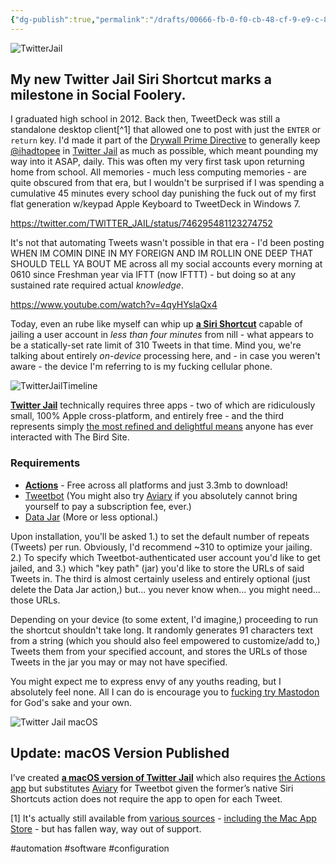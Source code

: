 ```yaml
---
{"dg-publish":true,"permalink":"/drafts/00666-fb-0-f0-cb-48-cf-9-e9-c-837435028-d80/","dgHomeLink":true,"dgPassFrontmatter":false}
---
```



![TwitterJail](https://user-images.githubusercontent.com/43663476/153813676-efbe3e23-d830-4239-940b-922c9bcb35b0.png)

## My new Twitter Jail Siri Shortcut marks a milestone in Social Foolery.

<!--more-->

I graduated high school in 2012. Back then, TweetDeck was still a standalone desktop client[^1] that allowed one to post with just the `ENTER` or `return` key. I'd made it part of the [Drywall Prime Directive](https://iowa.neocities.org) to generally keep [@ihadtopee](https://twitter.com/ihadtopee) in [Twitter Jail](https://www.urbandictionary.com/define.php?term=TwitterJail) as much as possible, which meant pounding my way into it ASAP, daily. This was often my very first task upon returning home from school. All memories - much less computing memories - are quite obscured from that era, but I wouldn't be surprised if I was spending a cumulative 45 minutes every school day punishing the fuck out of my first flat generation w/keypad Apple Keyboard to TweetDeck in Windows 7.

https://twitter.com/TWlTTER_JAIL/status/746295481123274752

It's not that automating Tweets wasn't possible in that era - I'd been posting WHEN IM COMIN DINE IN MY FOREIGN AND IM ROLLIN ONE DEEP THAT SHOULD TELL YA BOUT ME across all my social accounts every morning at 0610 since Freshman year via IFTT (now IFTTT) - but doing so at any sustained rate required actual *knowledge*. 

https://www.youtube.com/watch?v=4qyHYslaQx4

Today, even an rube like myself can whip up [**a Siri Shortcut**](https://routinehub.co/shortcut/11086/) capable of jailing a user account in *less than four minutes* from nill - what appears to be a statically-set rate limit of 310 Tweets in that time. Mind you, we're talking about entirely *on-device* processing here, and - in case you weren't aware - the device I'm referring to is my fucking cellular phone.

![TwitterJailTimeline](https://user-images.githubusercontent.com/43663476/153808840-473464ae-2922-45a9-a27b-46d0b7f3a247.png)

[**Twitter Jail**](https://routinehub.co/shortcut/11086/) technically requires three apps - two of which are ridiculously small, 100% Apple cross-platform, and entirely free - and the third represents simply [the most refined and delightful means](https://bilge.world/tweetbot-6-ios-review) anyone has ever interacted with The Bird Site.

### Requirements

- [**Actions**](https://apps.apple.com/us/app/actions/id1586435171) - Free across all platforms and just 3.3mb to download!
- [Tweetbot](https://apps.apple.com/us/app/tweetbot-6-for-twitter/id1527500834) (You might also try [Aviary](https://apps.apple.com/us/app/aviary-for-twitter/id1522043420) if you absolutely cannot bring yourself to pay a subscription fee, ever.) 
- [Data Jar](https://apps.apple.com/us/app/data-jar/id1453273600) (More or less optional.)

Upon installation, you'll be asked 1.) to set the default number of repeats (Tweets) per run. Obviously, I'd recommend ~310 to optimize your jailing. 2.) To specify which Tweetbot-authenticated user account you'd like to get jailed, and 3.) which "key path" (jar) you'd like to store the URLs of said Tweets in. The third is almost certainly useless and entirely optional (just delete the Data Jar action,) but... you never know when... you might need... those URLs.

Depending on your device (to some extent, I'd imagine,) proceeding to run the shortcut shouldn't take long. It randomly generates 91 characters text from a string (which you should also feel empowered to customize/add to,) Tweets them from your specified account, and stores the URLs of those Tweets in the jar you may or may not have specified.

You might expect me to express envy of any youths reading, but I absolutely feel none. All I can do is encourage you to [fucking try Mastodon](https://mastodon.social/invite/hca7L5sY) for God's sake and your own.

![Twitter Jail macOS](https://user-images.githubusercontent.com/43663476/154838012-2deb774f-6f02-4627-b8dd-f16286968621.png)

## Update: macOS Version Published

I’ve created [**a macOS version of Twitter Jail**](https://routinehub.co/shortcut/11135) which also requires [the Actions app](https://apps.apple.com/us/app/actions/id1586435171) but substitutes [Aviary](https://apps.apple.com/us/app/aviary-for-twitter/id1522043420) for Tweetbot given the former’s native Siri Shortcuts action does not require the app to open for each Tweet. 

[1] It's actually still available from [various sources](https://downloads.digitaltrends.com/tweetdeck/windows) - [including the Mac App Store](https://apps.apple.com/us/app/tweetdeck-by-twitter/id485812721) - but has fallen way, way out of support.

#automation #software #configuration